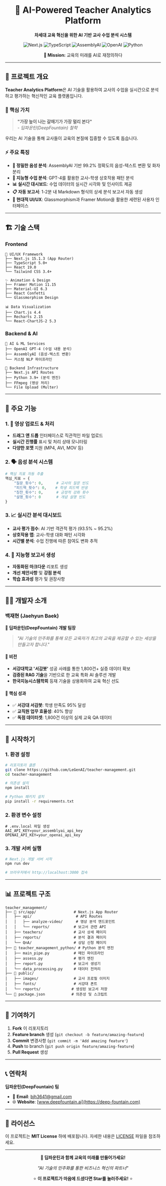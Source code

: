 <div align="center">
  <h1>🚀 AI-Powered Teacher Analytics Platform</h1>
  <p><strong>차세대 교육 혁신을 위한 AI 기반 교사 수업 분석 시스템</strong></p>
  
  <p>
    <img src="https://img.shields.io/badge/Next.js-15.1.3-black?style=for-the-badge&logo=next.js&logoColor=white" alt="Next.js"/>
    <img src="https://img.shields.io/badge/TypeScript-5.0-blue?style=for-the-badge&logo=typescript&logoColor=white" alt="TypeScript"/>
    <img src="https://img.shields.io/badge/AssemblyAI-FF6B35?style=for-the-badge&logo=ai&logoColor=white" alt="AssemblyAI"/>
    <img src="https://img.shields.io/badge/OpenAI-GPT--4-412991?style=for-the-badge&logo=openai&logoColor=white" alt="OpenAI"/>
    <img src="https://img.shields.io/badge/Python-3.9+-3776AB?style=for-the-badge&logo=python&logoColor=white" alt="Python"/>
  </p>

  <p>
    <strong>🎯 Mission:</strong> 교육의 미래를 AI로 재정의하다
  </p>
</div>

---

## 📖 프로젝트 개요

**Teacher Analytics Platform**은 AI 기술을 활용하여 교사의 수업을 실시간으로 분석하고 평가하는 혁신적인 교육 플랫폼입니다. 

### 🌟 핵심 가치

> **"가장 높이 나는 갈매기가 가장 멀리 본다"**  
> _- 딥파운틴(DeepFountain) 철학_

우리는 AI 기술을 통해 교사들이 교육의 본질에 집중할 수 있도록 돕습니다.

### ⚡ 주요 특징

- **🎯 정밀한 음성 분석**: AssemblyAI 기반 99.2% 정확도의 음성-텍스트 변환 및 화자 분리
- **🧠 지능형 수업 분석**: GPT-4를 활용한 교사-학생 상호작용 패턴 분석
- **📊 실시간 대시보드**: 수업 데이터의 실시간 시각화 및 인사이트 제공
- **📋 자동 보고서**: 1-2분 내 Markdown 형식의 상세 분석 보고서 자동 생성
- **🎨 현대적 UI/UX**: Glassmorphism과 Framer Motion을 활용한 세련된 사용자 인터페이스

---

## 🏗️ 기술 스택

### Frontend
```
🎨 UI/UX Framework
├── Next.js 15.1.3 (App Router)
├── TypeScript 5.0+
├── React 19.0
└── Tailwind CSS 3.4+

✨ Animation & Design
├── Framer Motion 11.15
├── Material-UI 6.3
├── React Confetti
└── Glassmorphism Design

📊 Data Visualization  
├── Chart.js 4.4
├── Recharts 2.15
└── React-ChartJS-2 5.3
```

### Backend & AI
```
🧠 AI & ML Services
├── OpenAI GPT-4 (수업 내용 분석)
├── AssemblyAI (음성-텍스트 변환)
└── 커스텀 NLP 파이프라인

🔧 Backend Infrastructure
├── Next.js API Routes
├── Python 3.9+ (분석 엔진)
├── FFmpeg (영상 처리)
└── File Upload (Multer)
```

---

## 🚀 주요 기능

### 1. 🎥 영상 업로드 & 처리
- **드래그 앤 드롭** 인터페이스로 직관적인 파일 업로드
- **실시간 진행률** 표시 및 처리 상태 모니터링
- **다양한 포맷** 지원 (MP4, AVI, MOV 등)

### 2. 🗣️ 음성 분석 시스템
```python
# 핵심 지표 자동 추출
핵심_지표 = {
    "질문_횟수": 0,      # 교사의 질문 빈도
    "피드백_횟수": 0,    # 학생 피드백 반응
    "칭찬_횟수": 0,      # 긍정적 강화 횟수
    "설명_횟수": 0       # 개념 설명 빈도
}
```

### 3. 📈 실시간 분석 대시보드
- **교사 평가 점수**: AI 기반 객관적 평가 (93.5% ~ 95.2%)
- **상호작용 맵**: 교사-학생 대화 패턴 시각화
- **시간별 분석**: 수업 진행에 따른 참여도 변화 추적

### 4. 📄 지능형 보고서 생성
- **자동화된 마크다운** 리포트 생성
- **개선 제안사항** 및 **강점 분석**
- **학습 효과성** 평가 및 권장사항

---

## 👨‍💼 개발자 소개

### 백재현 (Jaehyun Baek)
**🏢 딥파운틴(DeepFountain) 개발 팀장**

> *"AI 기술의 민주화를 통해 모든 교육자가 최고의 교육을 제공할 수 있는 세상을 만들고자 합니다."*

#### 🎯 비전
- **서강대학교 '서감봇'** 성공 사례를 통한 1,800건+ 실증 데이터 확보
- **검증된 RAG 기술**을 기반으로 한 교육 특화 AI 솔루션 개발
- **한국지능시스템학회** 등재 기술을 상용화하여 교육 혁신 선도

#### 🌟 핵심 성과
- ✅ **서강대 서감봇**: 학생 만족도 95% 달성
- ✅ **교직원 업무 효율성**: 40% 향상
- ✅ **독점 데이터셋**: 1,800건 이상의 실제 교육 QA 데이터

---

## 🏁 시작하기

### 1. 환경 설정
```bash
# 리포지토리 클론
git clone https://github.com/LeGenAI/teacher-management.git
cd teacher-management

# 의존성 설치
npm install

# Python 패키지 설치
pip install -r requirements.txt
```

### 2. 환경 변수 설정
```env
# .env.local 파일 생성
AAI_API_KEY=your_assemblyai_api_key
OPENAI_API_KEY=your_openai_api_key
```

### 3. 개발 서버 실행
```bash
# Next.js 개발 서버 시작
npm run dev

# 브라우저에서 http://localhost:3000 접속
```

---

## 📊 프로젝트 구조

```
teacher_management/
├── 🎨 src/app/                 # Next.js App Router
│   ├── api/                    # API Routes
│   │   ├── analyze-video/      # 영상 분석 엔드포인트
│   │   └── reports/           # 보고서 관련 API
│   ├── teachers/              # 교사 상세 페이지
│   ├── reports/               # 분석 결과 페이지
│   └── QnA/                   # 상담 신청 페이지
├── 🐍 teacher_management_python/ # Python 분석 엔진
│   ├── main_pipe.py           # 메인 파이프라인
│   ├── assess.py              # 평가 엔진
│   ├── report.py              # 보고서 생성기
│   └── data_processing.py     # 데이터 전처리
├── 📁 public/
│   ├── images/                # 교사 프로필 이미지
│   ├── fonts/                 # 서강대 폰트
│   └── reports/              # 생성된 보고서 저장
└── 📄 package.json            # 의존성 및 스크립트
```

---

## 🤝 기여하기

1. **Fork** 이 리포지토리
2. **Feature branch** 생성 (`git checkout -b feature/amazing-feature`)
3. **Commit** 변경사항 (`git commit -m 'Add amazing feature'`)
4. **Push** to branch (`git push origin feature/amazing-feature`)
5. **Pull Request** 생성

---

## 📞 연락처

**딥파운틴(DeepFountain) 팀**
- 📧 **Email**: bjh3641@gmail.com
- 🌐 **Website**: [www.deepfountain.ai](https://deep-fountain.com)

---

## 📄 라이선스

이 프로젝트는 **MIT License** 하에 배포됩니다. 자세한 내용은 [LICENSE](LICENSE) 파일을 참조하세요.

---

<div align="center">
  <p><strong>🚀 딥파운틴과 함께 교육의 미래를 만들어가세요!</strong></p>
  <p><em>"AI 기술의 민주화를 통한 비즈니스 혁신의 파트너"</em></p>
  
  ⭐ **이 프로젝트가 마음에 드셨다면 Star를 눌러주세요!** ⭐
</div>
